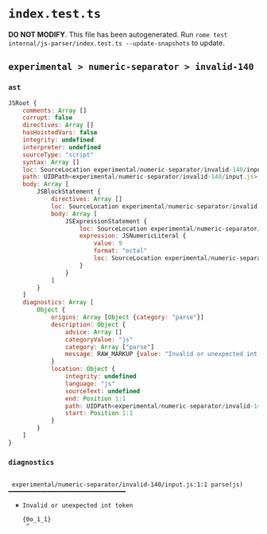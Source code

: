 # `index.test.ts`

**DO NOT MODIFY**. This file has been autogenerated. Run `rome test internal/js-parser/index.test.ts --update-snapshots` to update.

## `experimental > numeric-separator > invalid-140`

### `ast`

```javascript
JSRoot {
	comments: Array []
	corrupt: false
	directives: Array []
	hasHoistedVars: false
	integrity: undefined
	interpreter: undefined
	sourceType: "script"
	syntax: Array []
	loc: SourceLocation experimental/numeric-separator/invalid-140/input.js 1:0-2:0
	path: UIDPath<experimental/numeric-separator/invalid-140/input.js>
	body: Array [
		JSBlockStatement {
			directives: Array []
			loc: SourceLocation experimental/numeric-separator/invalid-140/input.js 1:0-1:8
			body: Array [
				JSExpressionStatement {
					loc: SourceLocation experimental/numeric-separator/invalid-140/input.js 1:1-1:7
					expression: JSNumericLiteral {
						value: 9
						format: "octal"
						loc: SourceLocation experimental/numeric-separator/invalid-140/input.js 1:1-1:7
					}
				}
			]
		}
	]
	diagnostics: Array [
		Object {
			origins: Array [Object {category: "parse"}]
			description: Object {
				advice: Array []
				categoryValue: "js"
				category: Array ["parse"]
				message: RAW_MARKUP {value: "Invalid or unexpected int token"}
			}
			location: Object {
				integrity: undefined
				language: "js"
				sourceText: undefined
				end: Position 1:1
				path: UIDPath<experimental/numeric-separator/invalid-140/input.js>
				start: Position 1:1
			}
		}
	]
}
```

### `diagnostics`

```

 experimental/numeric-separator/invalid-140/input.js:1:1 parse(js) ━━━━━━━━━━━━━━━━━━━━━━━━━━━━━━━━━

  ✖ Invalid or unexpected int token

    {0o_1_1}
     ^


```
